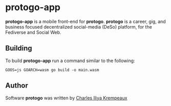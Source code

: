 # protogo-app

**protogo-app** is a mobile front-end for **protogo**.
**protogo** is a career, gig, and business focused decentralized social-media (DeSo) platform, for the Fediverse and Social Web.

## Building

To build **protogo-app** run a command similar to the following:

```
GOOS=js GOARCH=wasm go build -o main.wasm
```

## Author

Software **protogo** was written by [Charles Iliya Krempeaux](http://reiver.link)
